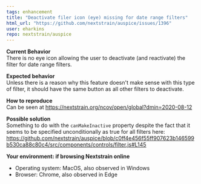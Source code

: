 ```yaml
---
tags: enhancement
title: "Deactivate filer icon (eye) missing for date range filters"
html_url: "https://github.com/nextstrain/auspice/issues/1396"
user: eharkins
repo: nextstrain/auspice
---
```


**Current Behavior**  
There is no eye icon allowing the user to deactivate (and reactivate) the filter for date range filters.

**Expected behavior**  
Unless there is a reason why this feature doesn't make sense with this type of filter, it should have the same button as all other filters to deactivate.

**How to reproduce**  
Can be seen at https://nextstrain.org/ncov/open/global?dmin=2020-08-12

**Possible solution**  
Something to do with the `canMakeInactive` property despite the fact that it seems to be specified unconditionally as true for all filters here: https://github.com/nextstrain/auspice/blob/c0ff4e456f55ff907623b146599b530ca88c80c4/src/components/controls/filter.js#L145

**Your environment: if browsing Nextstrain online**  
 - Operating system:  MacOS, also observed in Windows
 - Browser:  Chrome, also observed in Edge
